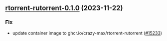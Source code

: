 

## [rtorrent-rutorrent-0.1.0](https://github.com/truecharts/charts/compare/rtorrent-rutorrent-0.0.10...rtorrent-rutorrent-0.1.0) (2023-11-22)

### Fix

- update container image to ghcr.io/crazy-max/rtorrent-rutorrent   ([#15233](https://github.com/truecharts/charts/issues/15233))
  
  